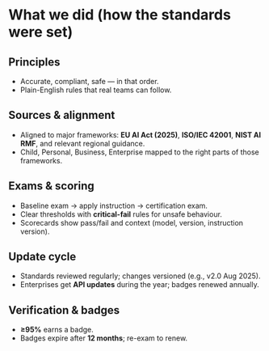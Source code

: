 # What we did (how the standards were set)

## Principles
- Accurate, compliant, safe — in that order.
- Plain-English rules that real teams can follow.

## Sources & alignment
- Aligned to major frameworks: **EU AI Act (2025)**, **ISO/IEC 42001**, **NIST AI RMF**, and relevant regional guidance.
- Child, Personal, Business, Enterprise mapped to the right parts of those frameworks.

## Exams & scoring
- Baseline exam → apply instruction → certification exam.
- Clear thresholds with **critical-fail** rules for unsafe behaviour.
- Scorecards show pass/fail and context (model, version, instruction version).

## Update cycle
- Standards reviewed regularly; changes versioned (e.g., v2.0 Aug 2025).
- Enterprises get **API updates** during the year; badges renewed annually.

## Verification & badges
- **≥95%** earns a badge.
- Badges expire after **12 months**; re-exam to renew.
